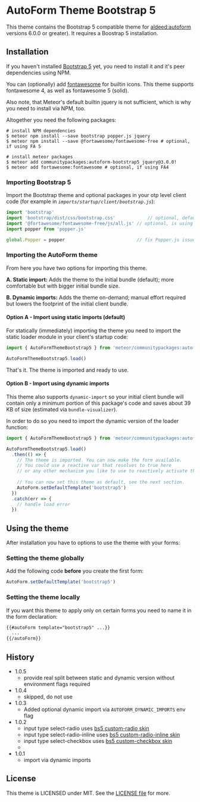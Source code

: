 # AutoForm Theme Bootstrap 5

This theme contains the Bootstrap 5 compatible theme for [aldeed:autoform](https://github.com/aldeed/meteor-autoform)
versions 6.0.0 or greater). 
It requires a Boostrap 5 installation.

## Installation

If you haven't installed [Bootstrap 5](http://getbootstrap.com/) yet, you need 
to install it and it's peer dependencies using NPM. 

You can (optionally) add [fontawesome](https://fontawesome.com) for builtin 
icons.  This theme supports fontawesome 4, as well as fontawesome 5 (solid).

Also note, that Meteor's default builtin jquery is not sufficient, 
which is why you need to install via NPM, too.

Altogether you need the following packages:

```
# install NPM dependencies
$ meteor npm install --save bootstrap popper.js jquery
$ meteor npm install --save @fortawesome/fontawesome-free # optional, if using FA 5

# install meteor packages
$ meteor add communitypackages:autoform-bootstrap5 jquery@3.0.0!
$ meteor add fortawesome:fontawesome # optional, if using FA4
```

### Importing Bootstrap 5

Import the Bootstrap theme and optional packages in your otp level client code
(for example in *`imports/startup/client/bootstrap.js`*):

```javascript
import 'bootstrap'
import 'bootstrap/dist/css/bootstrap.css'            // optional, default theme
import '@fortawesome/fontawesome-free/js/all.js' // optional, is using FA5
import popper from 'popper.js'

global.Popper = popper                           // fix Popper.js issues
```

### Importing the AutoForm theme

From here you have two options for importing this theme.

**A. Static import:** 
   Adds the theme to the initial bundle (default); more comfortable but with 
   bigger initial bundle size.

**B. Dynamic imports:**
   Adds the theme on-demand; manual effort required
   but lowers the footprint of the initial client bundle.


#### Option A - Import using static imports (default)

For statically (immediately) importing the theme you need to import the static 
loader module in your client's startup code:

```javascript
import { AutoFormThemeBootstrap5 } from 'meteor/communitypackages:autoform-boostrap5/static'

AutoFormThemeBootstrap5.load()
```

That's it. The theme is imported and ready to use.

#### Option B - Import using dynamic imports

This theme also supports `dynamic-import` so your initial client bundle will
contain only a minimum portion of this package's code and saves about 39 KB of
size (estimated via `bundle-visualizer`).

In order to do so you need to import the dynamic version of the loader function:

```javascript
import { AutoFormThemeBootstrap5 } from 'meteor/communitypackages:autoform-boostrap5/dynamic'

AutoFormThemeBootstrap5.load()
  .then(() => {
    // The theme is imported. You can now make the form available.
    // You could use a reactive var that resolves to true here
    // or any other mechanism you like to use to reactively activate the form.
    
    // You can now set this theme as default, see the next section.
    AutoForm.setDefaultTemplate('bootstrap5')
  })
  .catch(err => {
    // handle load error
  })
```  

## Using the theme

After installation you have to options to use the theme with your forms:

### Setting the theme globally

Add the following code **before** you create the first form: 

```javascript
AutoForm.setDefaultTemplate('bootstrap5')
``` 

### Setting the theme locally

If you want this theme to apply only on certain forms you need to name it in the
form declaration:

```html
{{#autoForm template="bootstrap5" ...}}
  ...
{{/autoForm}}
```


## History

- 1.0.5
  - provide real split between static and dynamic version without environment
    flags required
- 1.0.4
  - skipped, do not use
- 1.0.3
  - Added optional dynamic import via `AUTOFORM_DYNAMIC_IMPORTS` env flag
- 1.0.2
  - input type select-radio uses [bs5 custom-radio skin](https://getbootstrap.com/docs/5.1/components/forms/#radios)
  - input type select-radio-inline uses [bs5 custom-radio-inline skin](https://getbootstrap.com/docs/5.1/components/forms/#inline-1)
  - input type select-checkbox uses [bs5 custom-checkbox skin](https://getbootstrap.com/docs/5.1/components/forms/#checkboxes)
  - 
- 1.0.1
  - import via dynamic imports

## License

This theme is LICENSED under MIT. See the [LICENSE file](../LICENSE) for more. 
